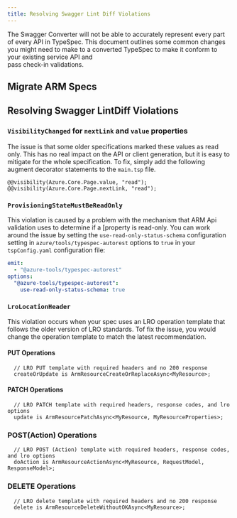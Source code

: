 ```yaml
---
title: Resolving Swagger Lint Diff Violations
---
```


The Swagger Converter will not be able to accurately represent every part of every API in TypeSpec. This document
outlines some common changes you might need to make to a converted TypeSpec to make it conform to your existing service API and  
pass check-in validations.

## Migrate ARM Specs

## Resolving Swagger LintDiff Violations

### `VisibilityChanged` for `nextLink` and `value` properties

The issue is that some older specifications marked these values as read only. This has no real impact on the API or client generation, but it is easy to mitigate for the whole specification. To fix, simply add the following augment decorator statements to the `main.tsp` file.

```tsp
@@visibility(Azure.Core.Page.value, "read");
@@visibility(Azure.Core.Page.nextLink, "read");
```

### `ProvisioningStateMustBeReadOnly`

This violation is caused by a problem with the mechanism that ARM Api validation uses to determine if a [property is read-only. You can work around the issue by setting the `use-read-only-status-schema` configuration setting in `azure/tools/typespec-autorest` options to `true` in your `tspConfig.yaml` configuration file:

```yml
emit:
  - "@azure-tools/typespec-autorest"
options:
  "@azure-tools/typespec-autorest":
    use-read-only-status-schema: true
```

### `LroLocationHeader`

This violation occurs when your spec uses an LRO operation template that follows the older version of LRO standards. Tof fix the issue, you would change the operation template to match the latest recommendation.

#### PUT Operations

```tsp
  // LRO PUT template with required headers and no 200 response
  createOrUpdate is ArmResourceCreateOrReplaceAsync<MyResource>;
```

#### PATCH Operations

```tsp
  // LRO PATCH template with required headers, response codes, and lro options
  update is ArmResourcePatchAsync<MyResource, MyResourceProperties>;
```

### POST(Action) Operations

```tsp
  // LRO POST (Action) template with required headers, response codes, and lro options
  doAction is ArmResourceActionAsync<MyResource, RequestModel, ResponseModel>;
```

### DELETE Operations

```tsp
  // LRO delete template with required headers and no 200 response
  delete is ArmResourceDeleteWithoutOKAsync<MyResource>;
```

